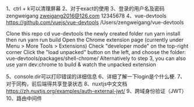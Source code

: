 1、ctrl + k可以清理屏幕
2、对于exact的使用
3、登录的用户名及密码
zengweigang
zweigang2016@126.com
12345678
4、vue-devtools
https://github.com/vuejs/vue-devtools
/Users/zengweigang/vue-devtools

Clone this repo
cd vue-devtools the newly created folder
run yarn install
then run yarn run build
Open the Chrome extension page (currently under Menu > More Tools > Extensions)
Check "developer mode" on the top-right corner
Click the "load unpacked" button on the left, and choose the folder: vue-devtools/packages/shell-chrome/
Alternatively to step 3, you can also use yarn dev:chrome to build & watch the unpacked extension

5、console.dir可以打印错误的详细信息
6、详细了解一下login是个什么梗.
7、对于同构，前后端得共享登录状态
8、nuxtjs中文文档
https://zh.nuxtjs.org/examples/auth-external-jwt/
9、跨域身份验证（JWT）
10、路由中间件